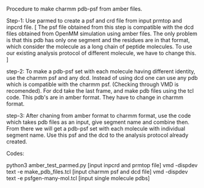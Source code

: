 Procedure to make charmm pdb-psf from amber files.

Step-1: Use parmed to create a psf and crd file from input prmtop and inpcrd file.
        [ The psf file obtained from this step is compatible with the dcd files obtained
        from OpenMM simulation using amber files. The only problem is that this pdb has 
	only one segment and the residues are in that format, which consider the molecule 
	as a long chain of peptide molecules. To use our existing analysis protocol of
	different molecule, we have to change this. ]

step-2: To make a pdb-psf set with each molecule having different identity, use the charmm psf and any dcd. Instead of using dcd 
	one can use any pdb which is compatible with the charmm psf. (Checking through VMD is
	recomended). For dcd take the last frame, and make pdb files using the tcl code. This 
	pdb's are in amber format. They have to change in charmm format.

step-3: After chaning from amber format to charmm format, use the code which takes pdb files
	as an input, give segment name and combine then. From there we will get a pdb-psf set 
	with each molecule with individual segment name. Use this psf and the dcd to the analysis 
	protocol already created.


Codes:

python3 amber_test_parmed.py [input inpcrd and prmtop file]
vmd -dispdev text -e make_pdb_files.tcl [input charmm psf and dcd file]
vmd -dispdev text -e psfgen-many-mol.tcl [input single molecule pdbs]
